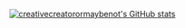 [![creativecreatorormaybenot's GitHub stats](https://github-readme-stats.vercel.app/api?username=creativecreatorormaybenot)](https://github.com/creativecreatorormaybenot)
